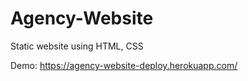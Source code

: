 # Agency-Website
Static website using HTML, CSS

Demo: https://agency-website-deploy.herokuapp.com/
